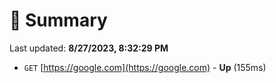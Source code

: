 # 📖 Summary
Last updated: **8/27/2023, 8:32:29 PM**

- `GET` [https://google.com](https://google.com) - **Up** (155ms)
